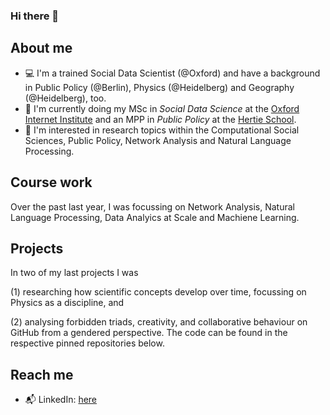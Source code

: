 ### Hi there 👋

## About me

- :computer: I'm a trained Social Data Scientist (@Oxford) and have a background in Public Policy (@Berlin), Physics (@Heidelberg) and Geography (@Heidelberg), too. 
- :school: I'm currently doing my MSc in _Social Data Science_ at the [Oxford Internet Institute](https://www.oii.ox.ac.uk) and an MPP in _Public Policy_ at the [Hertie School](https://www.hertie-school.org/en/).
- :microscope: I'm interested in research topics within the Computational Social Sciences, Public Policy, Network Analysis and Natural Language Processing.  

## Course work

Over the past last year, I was focussing on Network Analysis, Natural Language Processing, Data Analyics at Scale and Machiene Learning.

## Projects

In two of my last projects I was 

(1) researching how scientific concepts develop over time, focussing on Physics as a discipline, and              

(2) analysing forbidden triads, creativity, and collaborative behaviour on GitHub from a gendered perspective. 
The code can be found in the respective pinned repositories below. 

## Reach me

- :mailbox_with_mail: LinkedIn: [here](https://www.linkedin.com/in/alexandra-r-222538188/)


<!--
**AlexandraRoko/AlexandraRoko** is a ✨ _special_ ✨ repository because its `README.md` (this file) appears on your GitHub profile.

Here are some ideas to get you started:

- 🔭 I’m currently working on ...
- 🌱 I’m currently learning ...
- 👯 I’m looking to collaborate on ...
- 🤔 I’m looking for help with ...
- 💬 Ask me about ...
- 📫 How to reach me: ...
- 😄 Pronouns: ...
- ⚡ Fun fact: ...
-->
